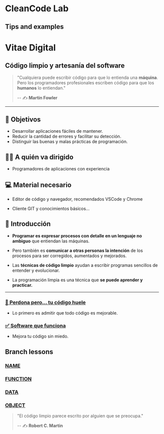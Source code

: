 # CleanCode Lab

## Tips and examples

# Vitae Digital

## Código limpio y artesanía del software



> "Cualquiera puede escribir código para que lo entienda una **máquina**. Pero los programadores profesionales escriben código para que los **humanos** lo entiendan."
>
> -- ✍️ **Martin Fowler**

---

## 🎯 Objetivos

- Desarrollar aplicaciones fáciles de mantener.
- Reducir la cantidad de errores y facilitar su detección.
- Distinguir las buenas y malas prácticas de programación.

## 👨‍💻 A quién va dirigido

- Programadores de aplicaciones con experiencia

## 💻 Material necesario

- Editor de código y navegador, recomendados VSCode y Chrome

- Cliente GIT y conocimientos básicos...

## 🏁 Introducción

- **Programar es expresar procesos con detalle en un lenguaje no ambiguo**  que entiendan las máquinas.

- Pero también es **comunicar a otras personas la intención** de los procesos para ser corregidos, aumentados y mejorados.

- Las **técnicas de código limpio** ayudan a escribir programas sencillos de entender y evolucionar.

- La programación limpia es una técnica que **se puede aprender y practicar.**

---

### [🤢 Perdona pero... tu código huele](https://github.com/LabsAdemy/CleanCodeLab/blob/main/1-perdona_pero_tu_codigo_huele.md)

- Lo primero es admitir que todo código es mejorable.

### [✅ Software que funciona](https://github.com/LabsAdemy/CleanCodeLab/blob/main/2-software_que_funciona.md)

- Mejora tu código sin miedo.

## Branch lessons

### [NAME](https://github.com/LabsAdemy/CleanCodeLab/tree/NAME)

### [FUNCTION](https://github.com/LabsAdemy/CleanCodeLab/tree/FUNCTION)

### [DATA](https://github.com/LabsAdemy/CleanCodeLab/tree/DATA)

### [OBJECT](https://github.com/LabsAdemy/CleanCodeLab/tree/OBJECT)


> "El código limpio parece escrito por alguien que se preocupa."
>
> -- ✍️ **Robert C. Martin**
